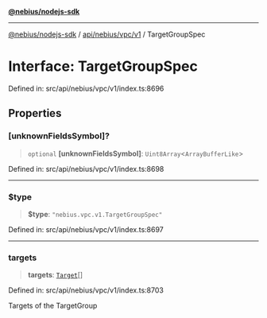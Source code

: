 [**@nebius/nodejs-sdk**](../../../../../README.md)

---

[@nebius/nodejs-sdk](../../../../../README.md) / [api/nebius/vpc/v1](../README.md) / TargetGroupSpec

# Interface: TargetGroupSpec

Defined in: src/api/nebius/vpc/v1/index.ts:8696

## Properties

### \[unknownFieldsSymbol\]?

> `optional` **\[unknownFieldsSymbol\]**: `Uint8Array`\<`ArrayBufferLike`\>

Defined in: src/api/nebius/vpc/v1/index.ts:8698

---

### $type

> **$type**: `"nebius.vpc.v1.TargetGroupSpec"`

Defined in: src/api/nebius/vpc/v1/index.ts:8697

---

### targets

> **targets**: [`Target`](Target.md)[]

Defined in: src/api/nebius/vpc/v1/index.ts:8703

Targets of the TargetGroup
